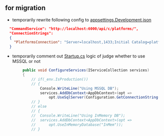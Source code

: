 ## for migration

- temporarily rewrite following config to [appsettings.Development.json](appsettings.Development.json)

```json
  "CommandService": "http://localhost:6000/api/c/platforms/",
  "ConnectionStrings":
  {
    "PlatformsConnection": "Server=localhost,1433;Initial Catalog=platformsdb;User ID=sa;Password=1qazxsw2;"
  }
```

- temporarily comment out [Startup.cs](Startup.cs) logic of judge whether to use MSSQL or not

```c#
		public void ConfigureServices(IServiceCollection services)
		{
			// if(_env.IsProduction())
			// {
				Console.WriteLine("Using MSSQL DB");
				services.AddDbContext<AppDbContext>(opt =>
					opt.UseSqlServer(Configuration.GetConnectionString("PlatformsConnection")));
			// }
			// else
			// {
			// 	Console.WriteLine("Using InMemory DB");
			// 	services.AddDbContext<AppDbContext>(opt =>
			// 		opt.UseInMemoryDatabase("InMem"));
			// }
```
